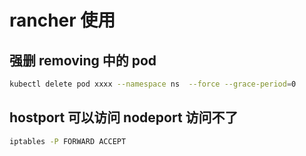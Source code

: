 # rancher 使用

## 强删 removing 中的 pod

```sh
kubectl delete pod xxxx --namespace ns  --force --grace-period=0
```

## hostport 可以访问 nodeport 访问不了

```sh
iptables -P FORWARD ACCEPT
```
